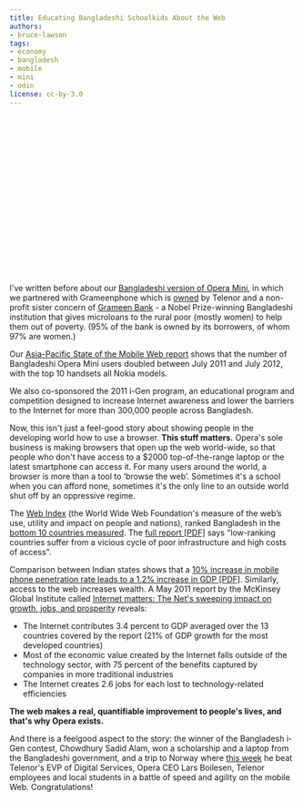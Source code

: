 ```yaml
---
title: Educating Bangladeshi Schoolkids About the Web
authors:
- bruce-lawson
tags:
- economy
- bangladesh
- mobile
- mini
- odin
license: cc-by-3.0
---
```


<object width="500" height="281"><param name="movie" value="http://www.youtube.com/v/_x7GBOsl1OU?version=3&amp;amp;hl=en_GB&amp;amp;rel=0" /><param name="allowFullScreen" value="true" /><param name="allowscriptaccess" value="never" /><embed src="http://www.youtube.com/v/_x7GBOsl1OU?version=3&amp;amp;hl=en_GB&amp;amp;rel=0" type="application/x-shockwave-flash" width="500" height="281" allowfullscreen="true" allowscriptaccess="never" /></object>

<p>I&#39;ve written before about our <a href="http://my.opera.com/ODIN/blog/opera-and-grameenphone-in-bangladesh">Bangladeshi version of Opera Mini</a>, in which we partnered with Grameenphone which is <a href="http://www.grameenphone.com/about-us/corporate-information/ownership-structure" target="_blank">owned</a> by Telenor and a non-profit sister concern of <a href="http://www.grameen-info.org/index.php?option=com_content&amp;task=view&amp;id=26&amp;Itemid=175">Grameen Bank</a> - a Nobel Prize-winning Bangladeshi institution that gives microloans to the rural poor (mostly women) to help them out of poverty. (95% of the bank is owned by its borrowers, of whom 97% are women.)</p>
<p>Our <a href="http://www.opera.com/smw/2012/07/">Asia-Pacific State of the Mobile Web report</a>  shows that the number of Bangladeshi Opera Mini users doubled between July 2011 and July 2012, with the top 10 handsets all Nokia models.</p>
<p>We also co-sponsored the 2011 i-Gen program, an educational program and competition designed to increase Internet awareness and lower the barriers to the Internet for more than 300,000 people across Bangladesh.</p>
<p>Now, this isn&#39;t just a feel-good story about showing people in the developing world how to use a browser. <strong>This stuff matters.</strong> Opera&#39;s sole business is making browsers that open up the web world-wide, so that people who don&#39;t have access to a $2000 top-of-the-range laptop or the latest smartphone can access it. For many users around the world, a browser is more than a tool to ‘browse the web’. Sometimes it&#39;s a school when you can afford none, sometimes it&#39;s the only line to an outside world shut off by an oppressive regime.</p>
<p>The <a href="http://thewebindex.org/">Web Index</a> (the World Wide Web Foundation&#39;s measure of the web’s use, utility and impact on people and nations), ranked Bangladesh in the <a href="http://thewebindex.org/data/all/webindex/">bottom 10 countries measured</a>. The <a href="http://thewebindex.org/2012/09/2012-Web-Index-Key-Findings.pdf">full report [PDF]</a> says &quot;low-ranking countries suffer from a vicious cycle of poor
infrastructure and high costs of access&quot;.</p>
<p>Comparison between Indian states shows that a <a href="http://www.icrier.org/pdf/public_policy19jan09.pdf">10% increase in mobile phone penetration rate leads to a 1.2% increase in GDP [PDF]</a>. Similarly, access to the web increases wealth. A May 2011 report by the McKinsey Global Institute called <a href="http://www.mckinsey.com/insights/mgi/research/technology_and_innovation/internet_matters">Internet matters: The Net&#39;s sweeping impact on growth, jobs, and prosperity</a> reveals:</p>
<ul>
<li>The Internet contributes 3.4 percent to GDP averaged over the 13 countries covered by the report (21% of GDP growth for the most developed countries)</li>
<li>Most of the economic value created by the Internet falls outside of the technology sector, with 75 percent of the benefits captured by companies in more traditional industries</li>
<li>The Internet creates 2.6 jobs for each lost to technology-related efficiencies</li>
</ul>

<p><strong>The web makes a real, quantifiable improvement to people&#39;s lives, and that&#39;s why Opera exists.</strong></p>

<p>And there is a feelgood aspect to the story: the winner of the Bangladesh i-Gen contest, Chowdhury Sadid Alam, won a scholarship and a laptop from the Bangladeshi government, and a trip to Norway where <a href="http://telenor.com/news-and-media/articles/2012/game-on-mobile-browsing-gets-competitive-in-i-gen/">this week</a> he beat Telenor&#39;s EVP of Digital Services, Opera CEO Lars Boilesen, Telenor employees and local students in a battle of speed and agility on the mobile Web. Congratulations!</p>
